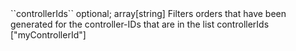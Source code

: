 <tr><td>``controllerIds``</td>
	
<td>optional; array[string]</td>
	
<td>Filters orders that have been generated for the controller-IDs that are in the list controllerIds

</td>


<td> ["myControllerId"]</td>
<td></td></tr>

